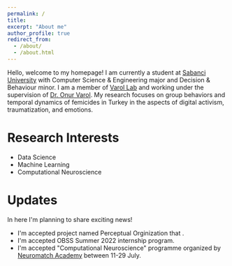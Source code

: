 ```yaml
---
permalink: /
title:
excerpt: "About me"
author_profile: true
redirect_from:
  - /about/
  - /about.html
---
```


Hello, welcome to my homepage! I am currently a student at [Sabanci University](https://www.sabanciuniv.edu/) with Computer Science & Engineering major and Decision & Behaviour minor. I am a member of [Varol Lab](http://varollab.com/) and working under the supervision of [Dr. Onur Varol](http://www.onurvarol.com/). My research focuses on group behaviors and temporal dynamics of femicides in Turkey in the aspects of digital activism, traumatization, and emotions.

# Research Interests

- Data Science
- Machine Learning
- Computational Neuroscience

# Updates

In here I'm planning to share exciting news!

- I'm accepted project named Perceptual Orginization that .
- I'm accepted OBSS Summer 2022 internship program.
- I'm accepted "Computational Neuroscience" programme organized by [Neuromatch Academy](https://academy.neuromatch.io/) between 11-29 July.
